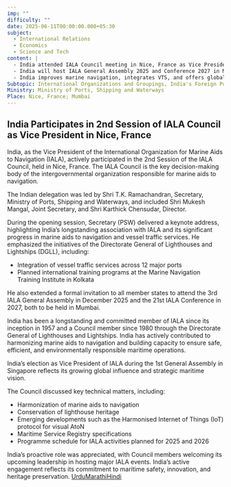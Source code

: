 ```yaml
---
imp: ""
difficulty: ""
date: 2025-06-11T00:00:00.000+05:30
subject:
  - International Relations
  - Economics
  - Science and Tech
content: |
  - India attended IALA Council meeting in Nice, France as Vice President.
  - India will host IALA General Assembly 2025 and Conference 2027 in Mumbai.
  - India improves marine navigation, integrates VTS, and offers global training.
Subtopic: International Organizations and Groupings, India's Foreign Policy, Infrastructure: Ports and Shipping, Maritime Safety and Security
Ministry: Ministry of Ports, Shipping and Waterways
Place: Nice, France; Mumbai
---
```


## India Participates in 2nd Session of IALA Council as Vice President in Nice, France

India, as the Vice President of the International Organization for Marine Aids to Navigation (IALA), actively participated in the 2nd Session of the IALA Council, held in Nice, France. The IALA Council is the key decision-making body of the intergovernmental organization responsible for marine aids to navigation.

The Indian delegation was led by Shri T.K. Ramachandran, Secretary, Ministry of Ports, Shipping and Waterways, and included Shri Mukesh Mangal, Joint Secretary, and Shri Karthick Chensudar, Director.

During the opening session, Secretary (PSW) delivered a keynote address, highlighting India’s longstanding association with IALA and its significant progress in marine aids to navigation and vessel traffic services. He emphasized the initiatives of the Directorate General of Lighthouses and Lightships (DGLL), including:
- Integration of vessel traffic services across 12 major ports
- Planned international training programs at the Marine Navigation Training Institute in Kolkata

He also extended a formal invitation to all member states to attend the 3rd IALA General Assembly in December 2025 and the 21st IALA Conference in 2027, both to be held in Mumbai.

India has been a longstanding and committed member of IALA since its inception in 1957 and a Council member since 1980 through the Directorate General of Lighthouses and Lightships. India has actively contributed to harmonizing marine aids to navigation and building capacity to ensure safe, efficient, and environmentally responsible maritime operations.

India’s election as Vice President of IALA during the 1st General Assembly in Singapore reflects its growing global influence and strategic maritime vision.

The Council discussed key technical matters, including:
- Harmonization of marine aids to navigation
- Conservation of lighthouse heritage
- Emerging developments such as the Harmonised Internet of Things (IoT) protocol for visual AtoN
- Maritime Service Registry specifications
- Programme schedule for IALA activities planned for 2025 and 2026

India’s proactive role was appreciated, with Council members welcoming its upcoming leadership in hosting major IALA events. India’s active engagement reflects its commitment to maritime safety, innovation, and heritage preservation.
[Urdu](https://pib.gov.in/PressReleasePage.aspx?PRID=2135808)[Marathi](https://pib.gov.in/PressReleasePage.aspx?PRID=2135845)[Hindi](https://pib.gov.in/PressReleasePage.aspx?PRID=2135801)
